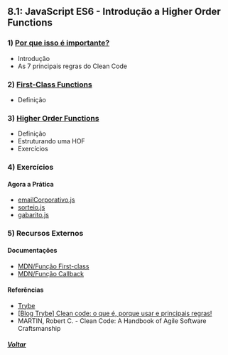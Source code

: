 ## 8.1: JavaScript ES6 - Introdução a Higher Order Functions

### 1) [Por que isso é importante?](Z-conteudo-recursos/por-que-isso-importante.md#por-que-isso-é-importante)
- Introdução
- As 7 principais regras do Clean Code

### 2) [First-Class Functions](Z-conteudo-recursos/first-class-functions.md#first-class-functions)
- Definição

### 3) [Higher Order Functions](Z-conteudo-recursos/higher-order-functions.md#higher-order-functions)
- Definição
- Estruturando uma HOF
- Exercícios

### 4) Exercícios

#### Agora a Prática
- [emailCorporativo.js](X-agora-a-pratica/emailCorporativo.js)
- [sorteio.js](X-agora-a-pratica/sorteio.js)
- [gabarito.js](X-agora-a-pratica/gabarito.js)

### 5) Recursos Externos

#### Documentações
- [MDN/Função First-class](https://developer.mozilla.org/pt-BR/docs/Glossary/First-class_Function)
- [MDN/Função Callback](https://developer.mozilla.org/pt-BR/docs/Glossary/Callback_function)

#### Referências
- [Trybe](https://www.betrybe.com/)
- [[Blog Trybe] Clean code: o que é, porque usar e principais regras!](https://blog.betrybe.com/tecnologia/clean-code/)
- MARTIN, Robert C. - Clean Code: A Handbook of Agile Software Craftsmanship

##### [Voltar](https://github.com/nnnnadia/trybe-exercicios#bloco-8-higher-order-functions-do-javascript-es6)
